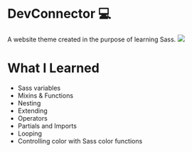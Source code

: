 # DevConnector 💻
A website theme created in the purpose of learning Sass. <img src="https://img.icons8.com/windows/32/000000/sass.png">

# What I Learned
- Sass variables
- Mixins & Functions
- Nesting 
- Extending
- Operators
- Partials and Imports
- Looping
- Controlling color with Sass color functions
